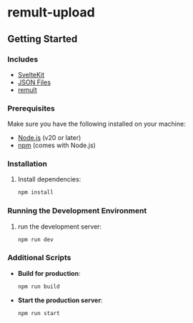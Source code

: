 # remult-upload

## Getting Started

### Includes

- [SvelteKit](https://kit.svelte.dev/)
- [JSON Files](https://remult.dev/docs/quickstart#connecting-a-database)
- [remult](https://remult.dev)


### Prerequisites

Make sure you have the following installed on your machine:

- [Node.js](https://nodejs.org/) (v20 or later)
- [npm](https://www.npmjs.com/) (comes with Node.js)

### Installation

1. Install dependencies:

   ```bash
   npm install
   ```

### Running the Development Environment

1. run the development server:

   ```bash
   npm run dev
   ```

### Additional Scripts

- **Build for production**:

  ```bash
  npm run build
  ```

- **Start the production server**:

  ```bash
  npm run start
  ```

